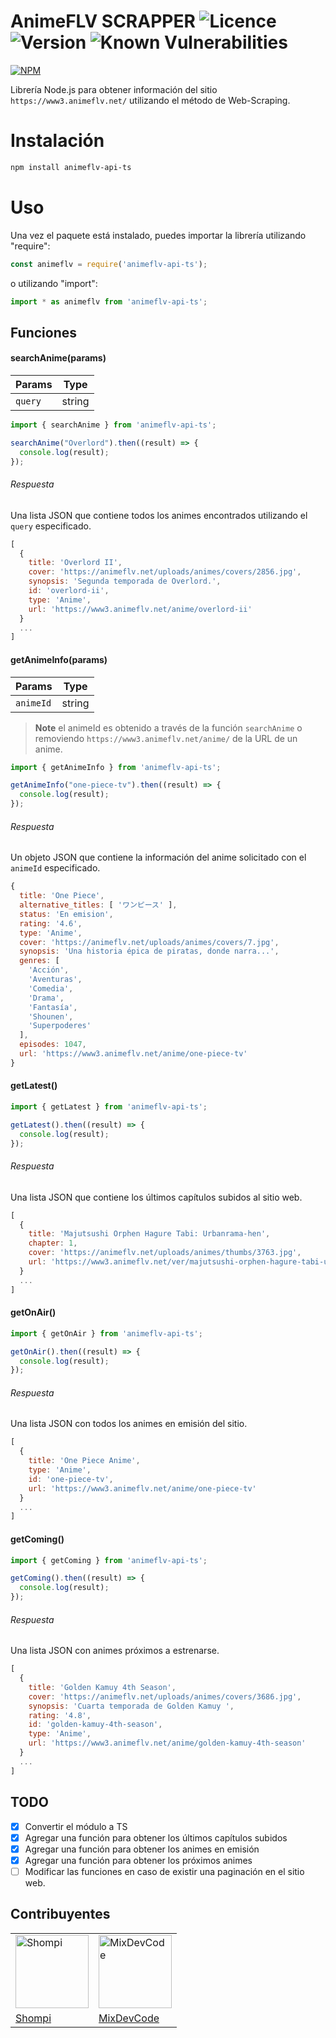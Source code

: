 AnimeFLV SCRAPPER ![Licence](https://img.shields.io/npm/l/animeflv-api-ts) ![Version](https://img.shields.io/npm/v/animeflv-api-ts) ![Known Vulnerabilities](https://snyk.io/test/github/mixdevcode/animeflv-api-ts/badge.svg)
============
[![NPM](https://nodei.co/npm/animeflv-api-ts.png)](https://nodei.co/npm/animeflv-api-ts/)

Librería Node.js para obtener información del sitio `https://www3.animeflv.net/` utilizando el método de Web-Scraping.

Instalación
============
```sh
npm install animeflv-api-ts
```

Uso
============
Una vez el paquete está instalado, puedes importar la librería utilizando "require":

```js
const animeflv = require('animeflv-api-ts');
```

o utilizando "import":

```js
import * as animeflv from 'animeflv-api-ts';
```

## Funciones
#### searchAnime(params)
|Params|Type|
|-|-|
|`query`|string|

```js
import { searchAnime } from 'animeflv-api-ts';

searchAnime("Overlord").then((result) => {
  console.log(result);
});
```

###### Respuesta

Una lista JSON que contiene todos los animes encontrados utilizando el `query` especificado.

```js
[
  {
    title: 'Overlord II',
    cover: 'https://animeflv.net/uploads/animes/covers/2856.jpg',
    synopsis: 'Segunda temporada de Overlord.',
    id: 'overlord-ii',
    type: 'Anime',
    url: 'https://www3.animeflv.net/anime/overlord-ii'
  }
  ...
]
```

#### getAnimeInfo(params)

|Params|Type|
|-|-|
|`animeId`|string|

> **Note** el animeId es obtenido a través de la función `searchAnime` o removiendo `https://www3.animeflv.net/anime/` de la URL de un anime.
```js
import { getAnimeInfo } from 'animeflv-api-ts';

getAnimeInfo("one-piece-tv").then((result) => {
  console.log(result);
});
```

###### Respuesta

Un objeto JSON que contiene la información del anime solicitado con el `animeId` especificado.

```js
{
  title: 'One Piece',
  alternative_titles: [ 'ワンピース' ],
  status: 'En emision',
  rating: '4.6',
  type: 'Anime',
  cover: 'https://animeflv.net/uploads/animes/covers/7.jpg',
  synopsis: 'Una historia épica de piratas, donde narra...',
  genres: [
    'Acción',
    'Aventuras',
    'Comedia',
    'Drama',
    'Fantasía',
    'Shounen',
    'Superpoderes'
  ],
  episodes: 1047,
  url: 'https://www3.animeflv.net/anime/one-piece-tv'
}
```

#### getLatest()

```js
import { getLatest } from 'animeflv-api-ts';

getLatest().then((result) => {
  console.log(result);
});
```

###### Respuesta

Una lista JSON que contiene los últimos capítulos subidos al sitio web.

```js
[
  {
    title: 'Majutsushi Orphen Hagure Tabi: Urbanrama-hen',
    chapter: 1,
    cover: 'https://animeflv.net/uploads/animes/thumbs/3763.jpg',
    url: 'https://www3.animeflv.net/ver/majutsushi-orphen-hagure-tabi-urbanramahen-1'
  }
  ...
]
```

#### getOnAir()

```js
import { getOnAir } from 'animeflv-api-ts';

getOnAir().then((result) => {
  console.log(result);
});
```

###### Respuesta

Una lista JSON con todos los animes en emisión del sitio.

```js
[
  {
    title: 'One Piece Anime',
    type: 'Anime',
    id: 'one-piece-tv',
    url: 'https://www3.animeflv.net/anime/one-piece-tv'
  }
  ...
]
```

#### getComing()

```js
import { getComing } from 'animeflv-api-ts';

getComing().then((result) => {
  console.log(result);
});
```

###### Respuesta

Una lista JSON con animes próximos a estrenarse.

```js
[
  {
    title: 'Golden Kamuy 4th Season',
    cover: 'https://animeflv.net/uploads/animes/covers/3686.jpg',
    synopsis: 'Cuarta temporada de Golden Kamuy ',
    rating: '4.8',
    id: 'golden-kamuy-4th-season',
    type: 'Anime',
    url: 'https://www3.animeflv.net/anime/golden-kamuy-4th-season'
  }
  ...
]
```

## TODO
 - [x] Convertir el módulo a TS
 - [x] Agregar una función para obtener los últimos capítulos subidos
 - [x] Agregar una función para obtener los animes en emisión
 - [x] Agregar una función para obtener los próximos animes
 - [ ] Modificar las funciones en caso de existir una paginación en el sitio web.

## Contribuyentes

<table>
  <tr>
    <td>
      <img alt="Shompi" src="https://avatars.githubusercontent.com/u/10200647?v=4&s=117" width="117">
    </td>
    <td>
      <img alt="MixDevCode" src="https://avatars.githubusercontent.com/u/66272629?v=4&s=117" width="117">
    </td>
  </tr>
  <tr>
    <td>
      <a href="https://github.com/Shompi">Shompi</a>
    </td>
    <td>
      <a href="https://github.com/MixDevCode">MixDevCode</a>
    </td>
  </tr>
</table>
